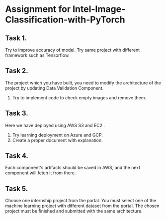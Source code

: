 # Assignment for Intel-Image-Classification-with-PyTorch

## Task 1.

Try to improve accuracy of model.
Try same project with different framework such as Tensorflow.

## Task 2.

The project which you have built, you need to modify the architecture of the project by updating Data Validation Component.

1. Try to implement code to check empty images and remove them.


## Task 3.

Here we have deployed using AWS S3 and EC2 .

1. Try learning deployment on Azure and GCP.
2. Create a proper document with explanation.

## Task 4.

Each component's artifacts should be saved in AWS, and the next component will fetch it from there.

## Task 5.

Choose one internship project from the portal. You must select one of the machine learning project with different dataset from the portal. The chosen project must be finished and submitted with the same architecture.